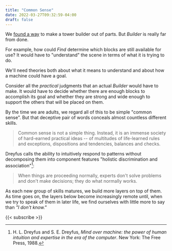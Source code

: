 ```yaml
---
title: "Common Sense"
date: 2022-03-27T09:32:59-04:00
draft: false
---
```


We [found a way](https://donnywinston.com/posts/the-world-of-blocks/) to make a tower builder out of parts. But *Builder* is really far from done.

For example, how could *Find* determine which blocks are still available for use? It would have to "understand" the scene in terms of what it is trying to do.

We'll need theories both about what it means to understand and about how a machine could have a goal. 

Consider all the *practical* judgments that an actual *Builder* would have to make. It would have to decide whether there are enough blocks to accomplish its goal and whether they are strong and wide enough to support the others that will be placed on them. 

By the time we are adults, we regard all of this to be simple "common sense". But that deceptive pair of words conceals almost countless different skills. 

> Common sense is not a simple thing. Instead, it is an immense society of hard-earned practical ideas -- of multitudes of life-learned rules and exceptions, dispositions and tendencies, balances and checks.

Dreyfus calls the ability to intuitively respond to patterns without decomposing them into component features "holistic discrimination and association"[^1]:
> When things are proceeding normally, experts don't solve problems and don't make decisions; they do what normally works.

As each new group of skills matures, we build more layers on top of them. As time goes on, the layers below become increasingly remote until, when we try to speak of them in later life, we find ourselves with little more to say than *"I don't know."*

[^1]: H. L. Dreyfus and S. E. Dreyfus, *Mind over machine: the power of human intuition and expertise in the era of the computer*. New York: The Free Press, 1988.

{{< subscribe >}}